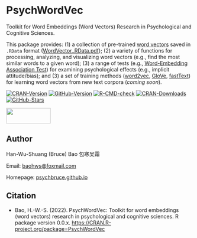 # PsychWordVec

Toolkit for Word Embeddings (Word Vectors) Research in Psychological and Cognitive Sciences.

This package provides: (1) a collection of pre-trained [word vectors](https://en.wikipedia.org/wiki/Word_embedding) saved in `.RData` format ([WordVector_RData.pdf](https://psychbruce.github.io/PsychWordVec/WordVector_RData.pdf)); (2) a variety of functions for processing, analyzing, and visualizing word vectors (e.g., find the most similar words to a given word); (3) a range of tests (e.g., [Word-Embedding Association Test](https://doi.org/10.1126/science.aal4230)) for examining psychological effects (e.g., implicit attitude/bias); and (3) a set of training methods ([word2vec](https://en.wikipedia.org/wiki/Word2vec), [GloVe](https://en.wikipedia.org/wiki/GloVe_(machine_learning)), [fastText](https://en.wikipedia.org/wiki/FastText)) for learning word vectors from new text corpora (*coming soon*).

<!-- badges: start -->

[![CRAN-Version](https://www.r-pkg.org/badges/version/PsychWordVec?color=red)](https://CRAN.R-project.org/package=PsychWordVec) [![GitHub-Version](https://img.shields.io/github/r-package/v/psychbruce/PsychWordVec?label=GitHub&color=orange)](https://github.com/psychbruce/PsychWordVec) [![R-CMD-check](https://github.com/psychbruce/PsychWordVec/workflows/R-CMD-check/badge.svg)](https://github.com/psychbruce/PsychWordVec/actions) [![CRAN-Downloads](https://cranlogs.r-pkg.org/badges/grand-total/PsychWordVec)](https://CRAN.R-project.org/package=PsychWordVec) [![GitHub-Stars](https://img.shields.io/github/stars/psychbruce/PsychWordVec?style=social)](https://github.com/psychbruce/PsychWordVec/stargazers)

<!-- badges: end -->

<img src="https://s1.ax1x.com/2020/07/28/aAjUJg.jpg" width="120px" height="42px"/>

## Author

Han-Wu-Shuang (Bruce) Bao 包寒吴霜

Email: [baohws\@foxmail.com](mailto:baohws@foxmail.com)

Homepage: [psychbruce.github.io](https://psychbruce.github.io)

## Citation

-   Bao, H.-W.-S. (2022). PsychWordVec: Toolkit for word embeddings (word vectors) research in psychological and cognitive sciences. R package version 0.0.x. <https://CRAN.R-project.org/package=PsychWordVec>
